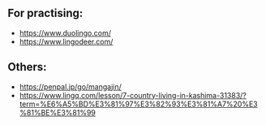 ## For practising:
* https://www.duolingo.com/
* https://www.lingodeer.com/

## Others:
* https://penpal.jp/go/mangajin/
* https://www.lingq.com/lesson/7-country-living-in-kashima-31383/?term=%E6%A5%BD%E3%81%97%E3%82%93%E3%81%A7%20%E3%81%BE%E3%81%99
